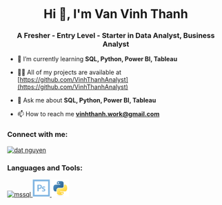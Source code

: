 <h1 align="center">Hi 👋, I'm Van Vinh Thanh</h1>
<h3 align="center">A Fresher - Entry Level - Starter in Data Analyst, Business Analyst</h3>

- 🌱 I’m currently learning **SQL, Python, Power BI, Tableau**

- 👨‍💻 All of my projects are available at [https://github.com/VinhThanhAnalyst](https://github.com/VinhThanhAnalyst)

- 💬 Ask me about **SQL, Python, Power BI, Tableau**

- 📫 How to reach me **vinhthanh.work@gmail.com**


<h3 align="left">Connect with me:</h3>
<p align="left">
<a href="https://www.facebook.com/thanh.vanvinh/" target="blank"><img align="center" src="https://raw.githubusercontent.com/rahuldkjain/github-profile-readme-generator/master/src/images/icons/Social/facebook.svg" alt="dat nguyen" height="30" width="40" /></a>

</p>

<h3 align="left">Languages and Tools:</h3>
<p align="left"> <a href="https://www.microsoft.com/en-us/sql-server" target="_blank" rel="noreferrer"> <img src="https://www.svgrepo.com/show/303229/microsoft-sql-server-logo.svg" alt="mssql" width="40" height="40"/> </a> <a href="https://www.photoshop.com/en" target="_blank" rel="noreferrer"> <img src="https://raw.githubusercontent.com/devicons/devicon/master/icons/photoshop/photoshop-line.svg" alt="photoshop" width="40" height="40"/> </a> <a href="https://www.python.org" target="_blank" rel="noreferrer"> <img src="https://raw.githubusercontent.com/devicons/devicon/master/icons/python/python-original.svg" alt="python" width="40" height="40"/> </a> </p>
